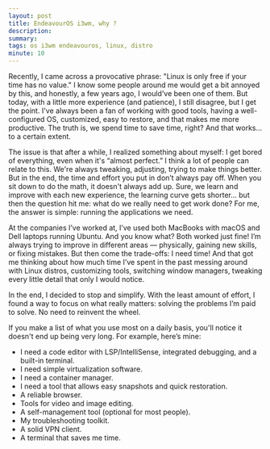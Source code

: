 ```yaml
---
layout: post
title: EndeavourOS i3wm, why ?
description: 
summary: 
tags: os i3wm endeavouros, linux, distro
minute: 10
---
```


Recently, I came across a provocative phrase: "Linux is only free if your time has no value." I know some people around me would get a bit annoyed by this, and honestly, a few years ago, I would’ve been one of them. But today, with a little more experience (and patience), I still disagree, but I get the point. I've always been a fan of working with good tools, having a well-configured OS, customized, easy to restore, and that makes me more productive. The truth is, we spend time to save time, right? And that works... to a certain extent.

The issue is that after a while, I realized something about myself: I get bored of everything, even when it's “almost perfect.” I think a lot of people can relate to this. We're always tweaking, adjusting, trying to make things better. But in the end, the time and effort you put in don’t always pay off. When you sit down to do the math, it doesn't always add up. Sure, we learn and improve with each new experience, the learning curve gets shorter... but then the question hit me: what do we really need to get work done? For me, the answer is simple: running the applications we need.

At the companies I’ve worked at, I’ve used both MacBooks with macOS and Dell laptops running Ubuntu. And you know what? Both worked just fine! I’m always trying to improve in different areas — physically, gaining new skills, or fixing mistakes. But then come the trade-offs: I need time! And that got me thinking about how much time I’ve spent in the past messing around with Linux distros, customizing tools, switching window managers, tweaking every little detail that only I would notice.

In the end, I decided to stop and simplify. With the least amount of effort, I found a way to focus on what really matters: solving the problems I’m paid to solve. No need to reinvent the wheel.

If you make a list of what you use most on a daily basis, you'll notice it doesn't end up being very long. For example, here’s mine:

- I need a code editor with LSP/IntelliSense, integrated debugging, and a built-in terminal.
- I need simple virtualization software.
- I need a container manager.
- I need a tool that allows easy snapshots and quick restoration.
- A reliable browser.
- Tools for video and image editing.
- A self-management tool (optional for most people).
- My troubleshooting toolkit.
- A solid VPN client.
- A terminal that saves me time.

